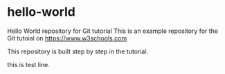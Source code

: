 # hello-world
Hello World repository for Git tutorial
This is an example repository for the Git tutoial on https://www.w3schools.com

This repository is built step by step in the tutorial.

this is test line.
